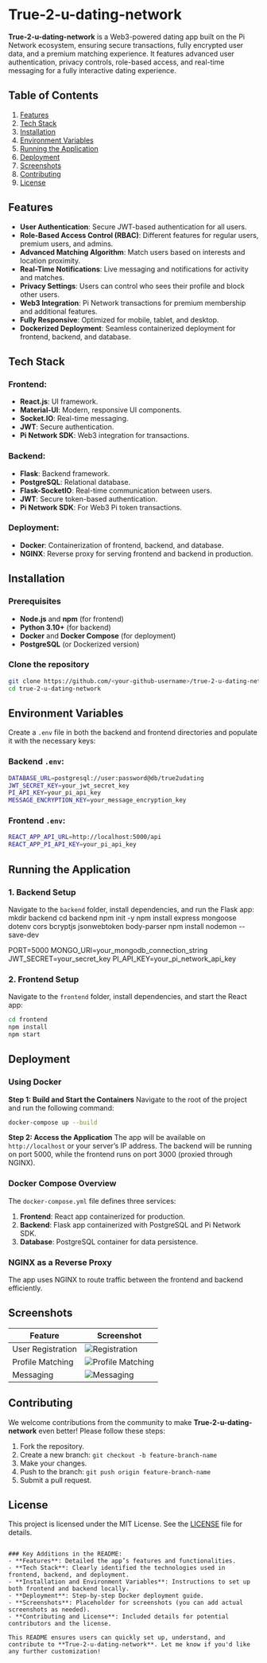 # True-2-u-dating-network

**True-2-u-dating-network** is a Web3-powered dating app built on the Pi Network ecosystem, ensuring secure transactions, fully encrypted user data, and a premium matching experience. It features advanced user authentication, privacy controls, role-based access, and real-time messaging for a fully interactive dating experience.

## Table of Contents
1. [Features](#features)
2. [Tech Stack](#tech-stack)
3. [Installation](#installation)
4. [Environment Variables](#environment-variables)
5. [Running the Application](#running-the-application)
6. [Deployment](#deployment)
7. [Screenshots](#screenshots)
8. [Contributing](#contributing)
9. [License](#license)

## Features

- **User Authentication**: Secure JWT-based authentication for all users.
- **Role-Based Access Control (RBAC)**: Different features for regular users, premium users, and admins.
- **Advanced Matching Algorithm**: Match users based on interests and location proximity.
- **Real-Time Notifications**: Live messaging and notifications for activity and matches.
- **Privacy Settings**: Users can control who sees their profile and block other users.
- **Web3 Integration**: Pi Network transactions for premium membership and additional features.
- **Fully Responsive**: Optimized for mobile, tablet, and desktop.
- **Dockerized Deployment**: Seamless containerized deployment for frontend, backend, and database.

## Tech Stack

### Frontend:
- **React.js**: UI framework.
- **Material-UI**: Modern, responsive UI components.
- **Socket.IO**: Real-time messaging.
- **JWT**: Secure authentication.
- **Pi Network SDK**: Web3 integration for transactions.

### Backend:
- **Flask**: Backend framework.
- **PostgreSQL**: Relational database.
- **Flask-SocketIO**: Real-time communication between users.
- **JWT**: Secure token-based authentication.
- **Pi Network SDK**: For Web3 Pi token transactions.

### Deployment:
- **Docker**: Containerization of frontend, backend, and database.
- **NGINX**: Reverse proxy for serving frontend and backend in production.

## Installation

### Prerequisites
- **Node.js** and **npm** (for frontend)
- **Python 3.10+** (for backend)
- **Docker** and **Docker Compose** (for deployment)
- **PostgreSQL** (or Dockerized version)

### Clone the repository
```bash
git clone https://github.com/<your-github-username>/true-2-u-dating-network.git
cd true-2-u-dating-network
```

## Environment Variables

Create a `.env` file in both the backend and frontend directories and populate it with the necessary keys:

### Backend `.env`:
```bash
DATABASE_URL=postgresql://user:password@db/true2udating
JWT_SECRET_KEY=your_jwt_secret_key
PI_API_KEY=your_pi_api_key
MESSAGE_ENCRYPTION_KEY=your_message_encryption_key
```

### Frontend `.env`:
```bash
REACT_APP_API_URL=http://localhost:5000/api
REACT_APP_PI_API_KEY=your_pi_api_key
```

## Running the Application

### 1. Backend Setup
Navigate to the `backend` folder, install dependencies, and run the Flask app:
mkdir backend
cd backend
npm init -y
npm install express mongoose dotenv cors bcryptjs jsonwebtoken body-parser
npm install nodemon --save-dev

PORT=5000
MONGO_URI=your_mongodb_connection_string
JWT_SECRET=your_secret_key
PI_API_KEY=your_pi_network_api_key

### 2. Frontend Setup
Navigate to the `frontend` folder, install dependencies, and start the React app:

```bash
cd frontend
npm install
npm start
```

## Deployment

### Using Docker

**Step 1: Build and Start the Containers**
Navigate to the root of the project and run the following command:

```bash
docker-compose up --build
```

**Step 2: Access the Application**
The app will be available on `http://localhost` or your server’s IP address. The backend will be running on port 5000, while the frontend runs on port 3000 (proxied through NGINX).

### Docker Compose Overview
The `docker-compose.yml` file defines three services:
1. **Frontend**: React app containerized for production.
2. **Backend**: Flask app containerized with PostgreSQL and Pi Network SDK.
3. **Database**: PostgreSQL container for data persistence.

### NGINX as a Reverse Proxy
The app uses NGINX to route traffic between the frontend and backend efficiently.

## Screenshots

| Feature            | Screenshot                    |
|--------------------|-------------------------------|
| User Registration  | ![Registration](./screenshots/registration.png) |
| Profile Matching   | ![Profile Matching](./screenshots/matching.png) |
| Messaging          | ![Messaging](./screenshots/messaging.png) |

## Contributing

We welcome contributions from the community to make **True-2-u-dating-network** even better! Please follow these steps:

1. Fork the repository.
2. Create a new branch: `git checkout -b feature-branch-name`
3. Make your changes.
4. Push to the branch: `git push origin feature-branch-name`
5. Submit a pull request.

## License

This project is licensed under the MIT License. See the [LICENSE](LICENSE) file for details.
```

### Key Additions in the README:
- **Features**: Detailed the app’s features and functionalities.
- **Tech Stack**: Clearly identified the technologies used in frontend, backend, and deployment.
- **Installation and Environment Variables**: Instructions to set up both frontend and backend locally.
- **Deployment**: Step-by-step Docker deployment guide.
- **Screenshots**: Placeholder for screenshots (you can add actual screenshots as needed).
- **Contributing and License**: Included details for potential contributors and the license.

This README ensures users can quickly set up, understand, and contribute to **True-2-u-dating-network**. Let me know if you'd like any further customization!
